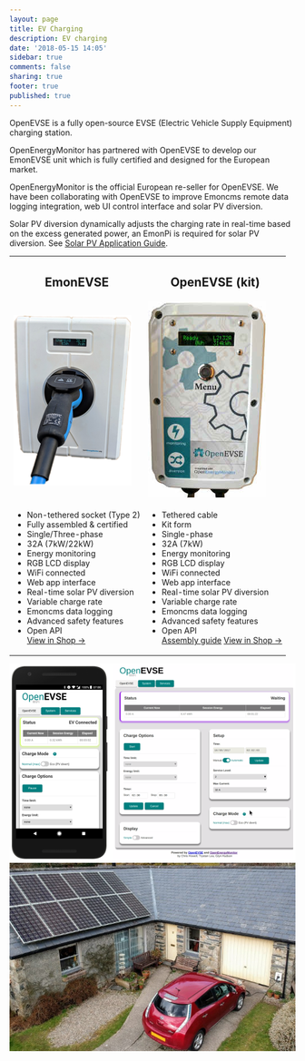 ```yaml
---
layout: page
title: EV Charging
description: EV charging
date: '2018-05-15 14:05'
sidebar: true
comments: false
sharing: true
footer: true
published: true
---
```


OpenEVSE is a fully open-source EVSE (Electric Vehicle Supply Equipment) charging station.

OpenEnergyMonitor has partnered with OpenEVSE to develop our EmonEVSE unit which is fully certified and designed for the European market.

OpenEnergyMonitor is the official European re-seller for OpenEVSE. We have been collaborating with OpenEVSE to improve Emoncms remote data logging integration, web UI control interface and solar PV diversion.

Solar PV diversion dynamically adjusts the charging rate in real-time based on the excess generated power, an EmonPi is required for solar PV diversion. See [Solar PV Application Guide](/applications/solar-pv).

<table style="width:100%">
  <tr>
    <th><h2>EmonEVSE</h2></th>
    <th><h2>OpenEVSE (kit)</h2></th>
  </tr>
  <tr>
    <td><img src="/images/applications/ev-charging/emonevse-t2.png"></td>
    <td><img src="/images/applications/ev-charging/openevse.jpg"></td>
  </tr>
  <tr>
    <td>
      <ul>
        <li>Non-tethered socket (Type 2)</li>
        <li>Fully assembled & certified</li>
        <li>Single/Three-phase</li>
        <li>32A (7kW/22kW)</li>
        <div class="divider"></div>
        <li>Energy monitoring</li>
        <li>RGB LCD display</li>
      	<li>WiFi connected</li>
		    <li>Web app interface</li>
		    <li>Real-time solar PV diversion</li>
				<li>Variable charge rate</li>
				<li>Emoncms data logging</li>
        <li>Advanced safety features</li>
				<li>Open API</li>
        <a class="btn" href="https://shop.openenergymonitor.com/emonevse-wifi-connected-ev-charging-station-iec-60947-5-type-2/">View in Shop &rarr; </a>
      </ul>
    </td>
    <td>
      <ul>
        <li>Tethered cable</li>
        <li>Kit form</li>
        <li>Single-phase</li>
        <li>32A (7kW)</li>
        <div class="divider"></div>
        <li>Energy monitoring</li>
        <li>RGB LCD display</li>
				<li>WiFi connected</li>
		    <li>Web app interface</li>
		    <li>Real-time solar PV diversion</li>
				<li>Variable charge rate</li>
				<li>Emoncms data logging</li>
        <li>Advanced safety features</li>
				<li>Open API</li>
        <a class="btn" href="/integrations/openevse">Assembly guide</a>
        <a class="btn" href="https://shop.openenergymonitor.com/openevse-wifi-emoncms-ev-charging-station-kit/">View in Shop &rarr; </a>
      </ul>
    </td>
  </tr>
</table>

<img src="/images/applications/ev-charging/openevse-wifi.png">
<img src="/images/applications/ev-charging/evsolarpv.jpeg">


